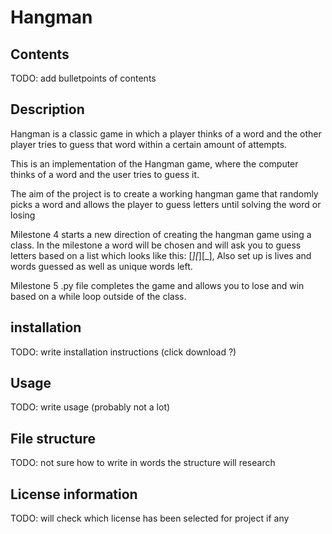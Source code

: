 # Hangman

## Contents
TODO: add bulletpoints of contents

## Description
Hangman is a classic game in which a player thinks of a word and the other player tries to guess that word within a certain amount of attempts.

This is an implementation of the Hangman game, where the computer thinks of a word and the user tries to guess it. 

The aim of the project is to create a working hangman game that randomly picks a word and allows the player to guess letters until solving the word or losing

Milestone 4 starts a new direction of creating the hangman game using a class. In the milestone a word will be chosen and will ask you to guess letters based on a list which looks like this: [_][_][_], Also set up is lives and words guessed as well as unique words left.

Milestone 5 .py file completes the game and allows you to lose and win based on a while loop outside of the class.

## installation
TODO: write installation instructions (click download ?)

## Usage
TODO: write usage (probably not a lot)

## File structure
TODO: not sure how to write in words the structure will research

## License information
TODO: will check which license has been selected for project if any